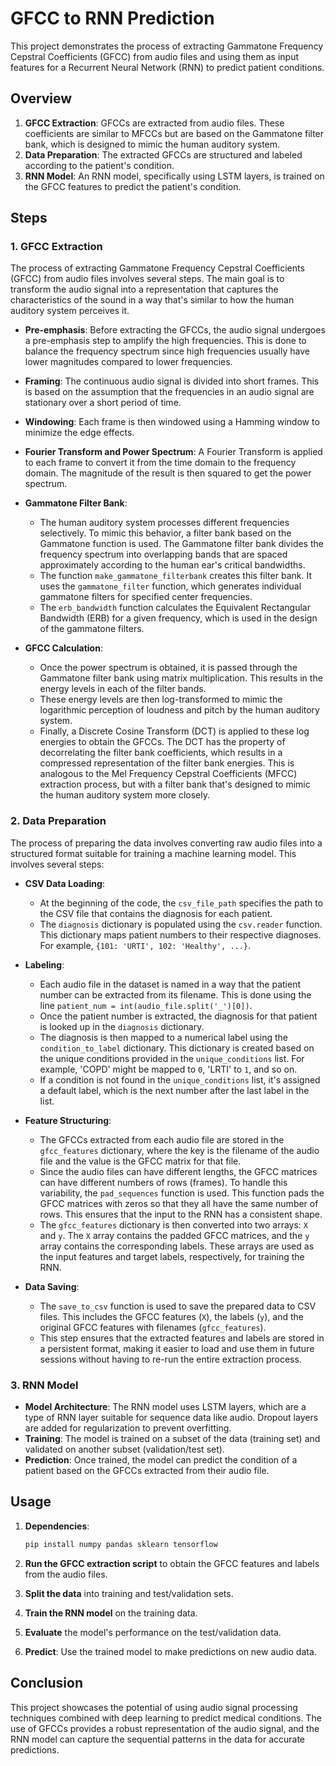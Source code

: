 # GFCC to RNN Prediction

This project demonstrates the process of extracting Gammatone Frequency Cepstral Coefficients (GFCC) from audio files and using them as input features for a Recurrent Neural Network (RNN) to predict patient conditions.

## Overview

1. **GFCC Extraction**: GFCCs are extracted from audio files. These coefficients are similar to MFCCs but are based on the Gammatone filter bank, which is designed to mimic the human auditory system.
2. **Data Preparation**: The extracted GFCCs are structured and labeled according to the patient's condition.
3. **RNN Model**: An RNN model, specifically using LSTM layers, is trained on the GFCC features to predict the patient's condition.

## Steps

### 1. GFCC Extraction

The process of extracting Gammatone Frequency Cepstral Coefficients (GFCC) from audio files involves several steps. The main goal is to transform the audio signal into a representation that captures the characteristics of the sound in a way that's similar to how the human auditory system perceives it.

- **Pre-emphasis**: Before extracting the GFCCs, the audio signal undergoes a pre-emphasis step to amplify the high frequencies. This is done to balance the frequency spectrum since high frequencies usually have lower magnitudes compared to lower frequencies.

- **Framing**: The continuous audio signal is divided into short frames. This is based on the assumption that the frequencies in an audio signal are stationary over a short period of time.

- **Windowing**: Each frame is then windowed using a Hamming window to minimize the edge effects.

- **Fourier Transform and Power Spectrum**: A Fourier Transform is applied to each frame to convert it from the time domain to the frequency domain. The magnitude of the result is then squared to get the power spectrum.

- **Gammatone Filter Bank**: 
  - The human auditory system processes different frequencies selectively. To mimic this behavior, a filter bank based on the Gammatone function is used. The Gammatone filter bank divides the frequency spectrum into overlapping bands that are spaced approximately according to the human ear's critical bandwidths.
  - The function `make_gammatone_filterbank` creates this filter bank. It uses the `gammatone_filter` function, which generates individual gammatone filters for specified center frequencies.
  - The `erb_bandwidth` function calculates the Equivalent Rectangular Bandwidth (ERB) for a given frequency, which is used in the design of the gammatone filters.

- **GFCC Calculation**: 
  - Once the power spectrum is obtained, it is passed through the Gammatone filter bank using matrix multiplication. This results in the energy levels in each of the filter bands.
  - These energy levels are then log-transformed to mimic the logarithmic perception of loudness and pitch by the human auditory system.
  - Finally, a Discrete Cosine Transform (DCT) is applied to these log energies to obtain the GFCCs. The DCT has the property of decorrelating the filter bank coefficients, which results in a compressed representation of the filter bank energies. This is analogous to the Mel Frequency Cepstral Coefficients (MFCC) extraction process, but with a filter bank that's designed to mimic the human auditory system more closely.

### 2. Data Preparation

The process of preparing the data involves converting raw audio files into a structured format suitable for training a machine learning model. This involves several steps:

- **CSV Data Loading**: 
  - At the beginning of the code, the `csv_file_path` specifies the path to the CSV file that contains the diagnosis for each patient.
  - The `diagnosis` dictionary is populated using the `csv.reader` function. This dictionary maps patient numbers to their respective diagnoses. For example, `{101: 'URTI', 102: 'Healthy', ...}`.

- **Labeling**: 
  - Each audio file in the dataset is named in a way that the patient number can be extracted from its filename. This is done using the line `patient_num = int(audio_file.split('_')[0])`.
  - Once the patient number is extracted, the diagnosis for that patient is looked up in the `diagnosis` dictionary.
  - The diagnosis is then mapped to a numerical label using the `condition_to_label` dictionary. This dictionary is created based on the unique conditions provided in the `unique_conditions` list. For example, 'COPD' might be mapped to `0`, 'LRTI' to `1`, and so on.
  - If a condition is not found in the `unique_conditions` list, it's assigned a default label, which is the next number after the last label in the list.

- **Feature Structuring**: 
  - The GFCCs extracted from each audio file are stored in the `gfcc_features` dictionary, where the key is the filename of the audio file and the value is the GFCC matrix for that file.
  - Since the audio files can have different lengths, the GFCC matrices can have different numbers of rows (frames). To handle this variability, the `pad_sequences` function is used. This function pads the GFCC matrices with zeros so that they all have the same number of rows. This ensures that the input to the RNN has a consistent shape.
  - The `gfcc_features` dictionary is then converted into two arrays: `X` and `y`. The `X` array contains the padded GFCC matrices, and the `y` array contains the corresponding labels. These arrays are used as the input features and target labels, respectively, for training the RNN.

- **Data Saving**: 
  - The `save_to_csv` function is used to save the prepared data to CSV files. This includes the GFCC features (`X`), the labels (`y`), and the original GFCC features with filenames (`gfcc_features`).
  - This step ensures that the extracted features and labels are stored in a persistent format, making it easier to load and use them in future sessions without having to re-run the entire extraction process.

### 3. RNN Model

- **Model Architecture**: The RNN model uses LSTM layers, which are a type of RNN layer suitable for sequence data like audio. Dropout layers are added for regularization to prevent overfitting.
- **Training**: The model is trained on a subset of the data (training set) and validated on another subset (validation/test set).
- **Prediction**: Once trained, the model can predict the condition of a patient based on the GFCCs extracted from their audio file.

## Usage

1. **Dependencies**:
    ```bash
    pip install numpy pandas sklearn tensorflow
    ```

2. **Run the GFCC extraction script** to obtain the GFCC features and labels from the audio files.

3. **Split the data** into training and test/validation sets.

4. **Train the RNN model** on the training data.

5. **Evaluate** the model's performance on the test/validation data.

6. **Predict**: Use the trained model to make predictions on new audio data.

## Conclusion

This project showcases the potential of using audio signal processing techniques combined with deep learning to predict medical conditions. The use of GFCCs provides a robust representation of the audio signal, and the RNN model can capture the sequential patterns in the data for accurate predictions.
